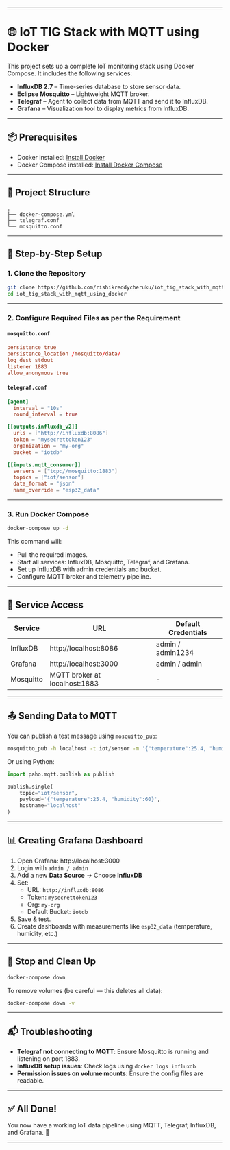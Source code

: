 
---

# 🌐 IoT TIG Stack with MQTT using Docker

This project sets up a complete IoT monitoring stack using Docker Compose. It includes the following services:

- **InfluxDB 2.7** – Time-series database to store sensor data.
- **Eclipse Mosquitto** – Lightweight MQTT broker.
- **Telegraf** – Agent to collect data from MQTT and send it to InfluxDB.
- **Grafana** – Visualization tool to display metrics from InfluxDB.

---

## 📦 Prerequisites

- Docker installed: [Install Docker](https://docs.docker.com/get-docker/)
- Docker Compose installed: [Install Docker Compose](https://docs.docker.com/compose/install/)

---

## 📁 Project Structure

```
.
├── docker-compose.yml
├── telegraf.conf
└── mosquitto.conf
```

---

## 🧰 Step-by-Step Setup

### 1. Clone the Repository

```bash
git clone https://github.com/rishikreddycheruku/iot_tig_stack_with_mqtt_using_docker.git
cd iot_tig_stack_with_mqtt_using_docker
```

---

### 2. Configure Required Files as per the Requirement

#### `mosquitto.conf`

```conf
persistence true
persistence_location /mosquitto/data/
log_dest stdout
listener 1883
allow_anonymous true
```

#### `telegraf.conf`

```toml
[agent]
  interval = "10s"
  round_interval = true

[[outputs.influxdb_v2]]
  urls = ["http://influxdb:8086"]
  token = "mysecrettoken123"
  organization = "my-org"
  bucket = "iotdb"

[[inputs.mqtt_consumer]]
  servers = ["tcp://mosquitto:1883"]
  topics = ["iot/sensor"]
  data_format = "json"
  name_override = "esp32_data"
```

---

### 3. Run Docker Compose

```bash
docker-compose up -d
```

This command will:

- Pull the required images.
- Start all services: InfluxDB, Mosquitto, Telegraf, and Grafana.
- Set up InfluxDB with admin credentials and bucket.
- Configure MQTT broker and telemetry pipeline.

---

## 🔌 Service Access

| Service     | URL                           | Default Credentials |
|-------------|-------------------------------|---------------------|
| InfluxDB    | http://localhost:8086         | admin / admin1234   |
| Grafana     | http://localhost:3000         | admin / admin       |
| Mosquitto   | MQTT broker at localhost:1883 | -                   |

---

## 📤 Sending Data to MQTT

You can publish a test message using `mosquitto_pub`:

```bash
mosquitto_pub -h localhost -t iot/sensor -m '{"temperature":25.4, "humidity":60}'
```

Or using Python:

```python
import paho.mqtt.publish as publish

publish.single(
    topic="iot/sensor",
    payload='{"temperature":25.4, "humidity":60}',
    hostname="localhost"
)
```

---

## 📊 Creating Grafana Dashboard

1. Open Grafana: http://localhost:3000
2. Login with `admin / admin`
3. Add a new **Data Source** → Choose **InfluxDB**
4. Set:
   - URL: `http://influxdb:8086`
   - Token: `mysecrettoken123`
   - Org: `my-org`
   - Default Bucket: `iotdb`
5. Save & test.
6. Create dashboards with measurements like `esp32_data` (temperature, humidity, etc.)

---

## 🧹 Stop and Clean Up

```bash
docker-compose down
```

To remove volumes (be careful — this deletes all data):

```bash
docker-compose down -v
```

---

## 📬 Troubleshooting

- **Telegraf not connecting to MQTT**: Ensure Mosquitto is running and listening on port 1883.
- **InfluxDB setup issues**: Check logs using `docker logs influxdb`
- **Permission issues on volume mounts**: Ensure the config files are readable.

---

## ✅ All Done!

You now have a working IoT data pipeline using MQTT, Telegraf, InfluxDB, and Grafana. 🎉

---
